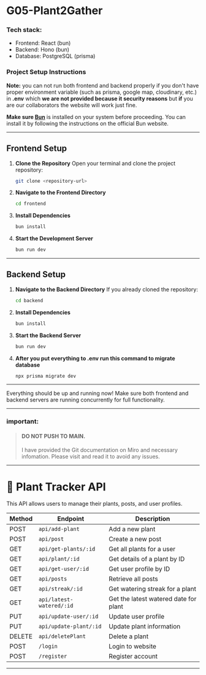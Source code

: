 # G05-Plant2Gather

### Tech stack:
- Frontend: React (bun)
- Backend: Hono (bun)
- Database: PostgreSQL (prisma)

### Project Setup Instructions

**Note:** you can not run both frontend and backend properly if you don't have proper environment variable (such as prisma, google map, cloudinary, etc.) in **.env** which **we are not provided because it security reasons** but **if** you are our collaborators the website will work just fine.

**Make sure [Bun](https://bun.sh/)** is installed on your system before proceeding. You can install it by following the instructions on the official Bun website.

---

## Frontend Setup

1. **Clone the Repository**
   Open your terminal and clone the project repository:

   ```bash
   git clone <repository-url>
   ```

2. **Navigate to the Frontend Directory**

   ```bash
   cd frontend
   ```

3. **Install Dependencies**

   ```bash
   bun install
   ```

4. **Start the Development Server**

   ```bash
   bun run dev
   ```

---

## Backend Setup

1. **Navigate to the Backend Directory**
   If you already cloned the repository:

   ```bash
   cd backend
   ```

2. **Install Dependencies**

   ```bash
   bun install
   ```

3. **Start the Backend Server**

   ```bash
   bun run dev
   ```
4. **After you put everything to .env run this command to migrate database**

   ```bash
   npx prisma migrate dev
   ```

---

Everything should be up and running now! Make sure both frontend and backend servers are running concurrently for full functionality.

---

### important:

> #### DO NOT PUSH TO MAIN.
>
> I have provided the Git documentation on Miro and necessary infomation. Please visit and read it to avoid any issues.

---




# 🌱 Plant Tracker API

This API allows users to manage their plants, posts, and user profiles.

| Method | Endpoint              | Description                           |
| ------ | --------------------- | ------------------------------------- |
| POST   | `api/add-plant`          | Add a new plant                       |
| POST   | `api/post`               | Create a new post                     |
| GET    | `api/get-plants/:id`     | Get all plants for a user             |
| GET    | `api/plant/:id`          | Get details of a plant by ID          |
| GET    | `api/get-user/:id`       | Get user profile by ID                |
| GET    | `api/posts`              | Retrieve all posts                    |
| GET    | `api/streak/:id`         | Get watering streak for a plant       |
| GET    | `api/latest-watered/:id` | Get the latest watered date for plant |
| PUT    | `api/update-user/:id`    | Update user profile                   |
| PUT    | `api/update-plant/:id`   | Update plant information              |
| DELETE | `api/deletePlant`        | Delete a plant                        |
| POST   |  `/login`             | Login to website                      |
| POST   |  `/register`          | Register account                      |

---

